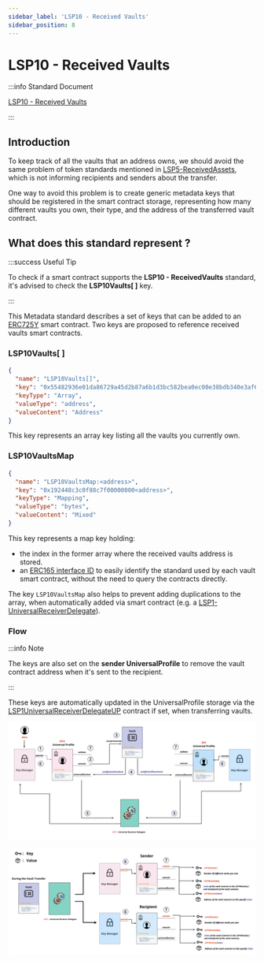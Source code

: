 ```yaml
---
sidebar_label: 'LSP10 - Received Vaults'
sidebar_position: 8
---
```


# LSP10 - Received Vaults

:::info Standard Document

[LSP10 - Received Vaults](https://github.com/lukso-network/LIPs/blob/main/LSPs/LSP-10-ReceivedVaults.md)

:::

## Introduction

To keep track of all the vaults that an address owns, we should avoid the same problem of token standards mentioned in [LSP5-ReceivedAssets](./06-lsp5-received-assets.md), which is not informing recipients and senders about the transfer.

One way to avoid this problem is to create generic metadata keys that should be registered in the smart contract storage, representing how many different vaults you own, their type, and the address of the transferred vault contract.

## What does this standard represent ?

:::success Useful Tip

To check if a smart contract supports the **LSP10 - ReceivedVaults** standard, it's advised to check the **LSP10Vaults[ ]** key.

:::

This Metadata standard describes a set of keys that can be added to an [ERC725Y](https://github.com/ethereum/EIPs/blob/master/EIPS/eip-725.md) smart contract.
Two keys are proposed to reference received vaults smart contracts.

### LSP10Vaults[ ]

```json
{
  "name": "LSP10Vaults[]",
  "key": "0x55482936e01da86729a45d2b87a6b1d3bc582bea0ec00e38bdb340e3af6f9f06",
  "keyType": "Array",
  "valueType": "address",
  "valueContent": "Address"
}
```

This key represents an array key listing all the vaults you currently own.

### LSP10VaultsMap

```json
{
  "name": "LSP10VaultsMap:<address>",
  "key": "0x192448c3c0f88c7f00000000<address>",
  "keyType": "Mapping",
  "valueType": "bytes",
  "valueContent": "Mixed"
}
```

This key represents a map key holding:

- the index in the former array where the received vaults address is stored.
- an [ERC165 interface ID](https://eips.ethereum.org/EIPS/eip-165) to easily identify the standard used by each vault smart contract, without the need to query the contracts directly.

The key `LSP10VaultsMap` also helps to prevent adding duplications to the array, when automatically added via smart contract (e.g. a [LSP1-UniversalReceiverDelegate](./02-lsp1-universal-receiver-delegate.md)).

### Flow

:::info Note

The keys are also set on the **sender UniversalProfile** to remove the vault contract address when it's sent to the recipient.

:::

These keys are automatically updated in the UniversalProfile storage via the [LSP1UniversalReceiverDelegateUP](../smart-contracts/lsp1-universal-receiver-delegate-up.md) contract if set, when transferring vaults.

![Vault transfer detailed flow](../../../static/img/detailed-vault-transfer.jpeg)

![LSP10 Received Vaults Flow](../../../static/img/lsp10-received-vaults.jpeg)

